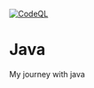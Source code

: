 [![CodeQL](https://github.com/narayan954/My-JAVA/actions/workflows/codeql-analysis.yml/badge.svg?branch=main)](https://github.com/narayan954/My-JAVA/actions/workflows/codeql-analysis.yml)
# Java
My journey with java
